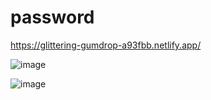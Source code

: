 # password

https://glittering-gumdrop-a93fbb.netlify.app/


![image](https://github.com/ataupeka/password/assets/121459925/80b4645a-effe-4914-bd05-e7464d2886d7)



![image](https://github.com/ataupeka/password/assets/121459925/9d1182fc-691d-4520-b74d-654d15116b7f)

